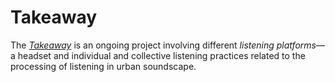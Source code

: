 # Takeaway

The [_Takeaway_](https://takeaway.place/) is an ongoing project involving different _listening platforms_—a headset and individual and collective listening practices related to the processing of listening in urban soundscape.


